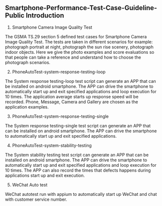 Smartphone-Performance-Test-Case-Guideline-Public Introduction
---

1. Smartphone Camera Image Quality Test

The GSMA TS.29 section 5 defined test cases for Smartphone Camera Image Quality Test.
The tests are taken in different scenarios for example: photograph portrait at night, photograph the sun rise scenery, photograph indoor objects.
Here we give the photo examples and score evaluations so that people can take a reference and understand how to choose the photograph scenarios.


2. PhoneAutoTest-system-response-testing-loop

The System response testing-loop test script can generate an APP that can be installed on android smartphone.
The APP can drive the smartphone to automatically start up and exit specified applications and loop execution for 10 times.
The application average starts up response speed will be recorded. Phone, Message, Camera and Gallery are chosen as the application examples.

3. PhoneAutoTest-system-response-testing-single

The System response testing-single test script can generate an APP that can be installed on android smartphone.
The APP can drive the smartphone to automatically start up and exit specified applications.

4. PhoneAutoTest-system-stability-testing

The System stability testing test script can generate an APP that can be installed on android smartphone.
The APP can drive the smartphone to automatically start up and exit specified applications and loop execution for 10 times.
The APP can also record the times that defects happens during applications start up and exit execution.

5. WeChat Auto test

WeChat autotest run with appium to automatically start up WeChat and chat with customer service number.
